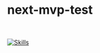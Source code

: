 # next-mvp-test

</br>

[![Skills](https://skillicons.dev/icons?i=next,typescript,tailwindcss,prisma)](https://skillicons.dev)